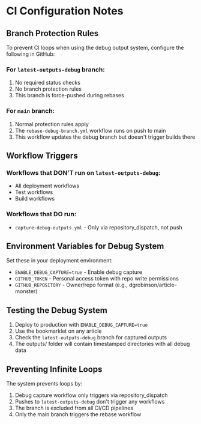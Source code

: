 # CI Configuration Notes

## Branch Protection Rules

To prevent CI loops when using the debug output system, configure the following in GitHub:

### For `latest-outputs-debug` branch:
1. No required status checks
2. No branch protection rules
3. This branch is force-pushed during rebases

### For `main` branch:
1. Normal protection rules apply
2. The `rebase-debug-branch.yml` workflow runs on push to main
3. This workflow updates the debug branch but doesn't trigger builds there

## Workflow Triggers

### Workflows that DON'T run on `latest-outputs-debug`:
- All deployment workflows
- Test workflows
- Build workflows

### Workflows that DO run:
- `capture-debug-outputs.yml` - Only via repository_dispatch, not push

## Environment Variables for Debug System

Set these in your deployment environment:
- `ENABLE_DEBUG_CAPTURE=true` - Enable debug capture
- `GITHUB_TOKEN` - Personal access token with repo write permissions
- `GITHUB_REPOSITORY` - Owner/repo format (e.g., dgrobinson/article-monster)

## Testing the Debug System

1. Deploy to production with `ENABLE_DEBUG_CAPTURE=true`
2. Use the bookmarklet on any article
3. Check the `latest-outputs-debug` branch for captured outputs
4. The outputs/ folder will contain timestamped directories with all debug data

## Preventing Infinite Loops

The system prevents loops by:
1. Debug capture workflow only triggers via repository_dispatch
2. Pushes to `latest-outputs-debug` don't trigger any workflows
3. The branch is excluded from all CI/CD pipelines
4. Only the main branch triggers the rebase workflow
